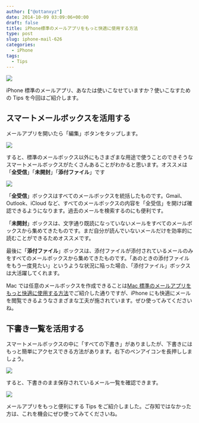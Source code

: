 ```yaml
---
author: ["@ottanxyz"]
date: 2014-10-09 03:09:06+00:00
draft: false
title: iPhone標準のメールアプリをもっと快適に使用する方法
type: post
slug: iphone-mail-626
categories:
  - iPhone
tags:
  - Tips
---
```


![](/uploads/2014/10/141009-5435fc5db5dca.png)

iPhone 標準のメールアプリ、あなたは使いこなせていますか？使いこなすための Tips を今回はご紹介します。

## スマートメールボックスを活用する

メールアプリを開いたら「編集」ボタンをタップします。

![](/uploads/2014/10/141009-5435fc6064531.png)

すると、標準のメールボックス以外にもさまざまな用途で使うことのできそうなスマートメールボックスがたくさんあることがわかると思います。オススメは「**全受信**」「**未開封**」「**添付ファイル**」です

![](/uploads/2014/10/141009-5435fc63441bf.png)

「**全受信**」ボックスはすべてのメールボックスを統括したものです。Gmail、Outlook、iCloud など、すべてのメールボックスの内容を「全受信」を開けば確認できるようになります。過去のメールを検索するのにも便利です。

「**未開封**」ボックスは、文字通り既読になっていないメールをすべてのメールボックスから集めてきたものです。まだ自分が読んでいないメールだけを効率的に読むことができるためオススメです。

最後に「**添付ファイル**」ボックスは、添付ファイルが添付されているメールのみをすべてのメールボックスから集めてきたものです。「あのときの添付ファイルをもう一度見たい」というような状況に陥った場合、「添付ファイル」ボックスは大活躍してくれます。

Mac では任意のメールボックスを作成できることは[Mac 標準のメールアプリをもっと快適に使用する方法](/posts/2014/10/mac-mail-607/)でご紹介した通りですが、iPhone にも快適にメールを閲覧できるようなさまざまな工夫が施されています。ぜひ使ってみてくださいね。

## 下書き一覧を活用する

スマートメールボックスの中に「すべての下書き」がありましたが、下書きにはもっと簡単にアクセスできる方法があります。右下のペンアイコンを長押ししましょう。

![](/uploads/2014/10/141009-5435fc675b8f5.png)

すると、下書きのまま保存されているメール一覧を確認できます。

![](/uploads/2014/10/141009-5435fc696a756.png)

メールアプリをもっと便利にする Tips をご紹介しました。ご存知ではなかった方は、これを機会にぜひ使ってみてくださいね。
